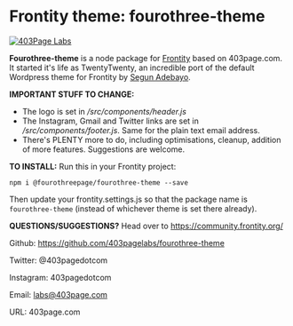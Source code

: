 # Frontity theme: fourothree-theme
[![403Page Labs](https://403page.com/wp-content/uploads/2020/06/New-Project-1-1-e1591828114862.png)](https://403page.com)

**Fourothree-theme** is a node package for [Frontity](https://community.frontity.org/) based on 403page.com. It started it's life as TwentyTwenty, an incredible port of the default Wordpress theme for Frontity by [Segun Adebayo](https://twitter.com/thesegunadebayo).

**IMPORTANT STUFF TO CHANGE:**
  - The logo is set in */src/components/header.js*
  - The Instagram, Gmail and Twitter links are set in */src/components/footer.js*. Same for the plain text email address.
  - There's PLENTY more to do, including optimisations, cleanup, addition of more features. Suggestions are welcome.

**TO INSTALL:**
Run this in your Frontity project:
```
npm i @fourothreepage/fourothree-theme --save
```
Then update your frontity.settings.js so that the package name is `fourothree-theme` (instead of whichever theme is set there already).

**QUESTIONS/SUGGESTIONS?**
Head over to https://community.frontity.org/

Github: https://github.com/403pagelabs/fourothree-theme

Twitter: @403pagedotcom

Instagram: 403pagedotcom

Email: labs@403page.com

URL: 403page.com
